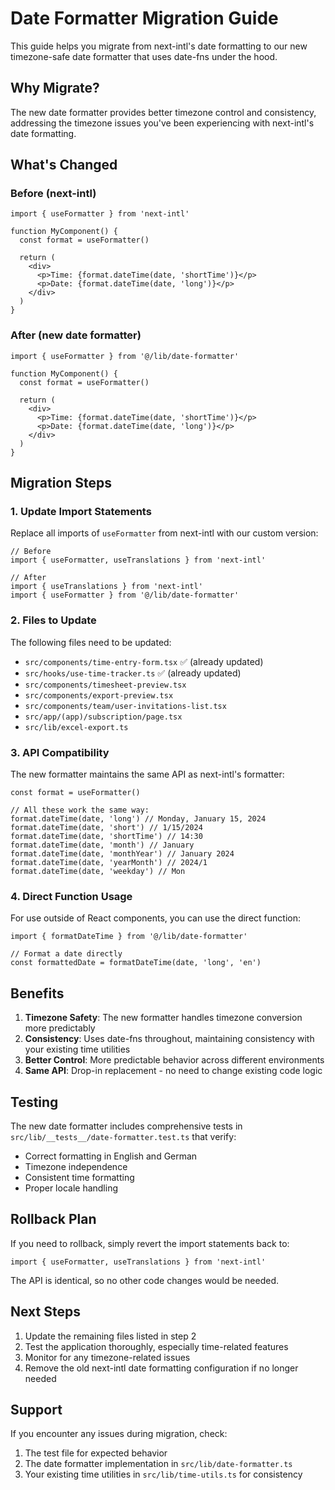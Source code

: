 # Date Formatter Migration Guide

This guide helps you migrate from next-intl's date formatting to our new timezone-safe date formatter that uses date-fns under the hood.

## Why Migrate?

The new date formatter provides better timezone control and consistency, addressing the timezone issues you've been experiencing with next-intl's date formatting.

## What's Changed

### Before (next-intl)

```tsx
import { useFormatter } from 'next-intl'

function MyComponent() {
  const format = useFormatter()

  return (
    <div>
      <p>Time: {format.dateTime(date, 'shortTime')}</p>
      <p>Date: {format.dateTime(date, 'long')}</p>
    </div>
  )
}
```

### After (new date formatter)

```tsx
import { useFormatter } from '@/lib/date-formatter'

function MyComponent() {
  const format = useFormatter()

  return (
    <div>
      <p>Time: {format.dateTime(date, 'shortTime')}</p>
      <p>Date: {format.dateTime(date, 'long')}</p>
    </div>
  )
}
```

## Migration Steps

### 1. Update Import Statements

Replace all imports of `useFormatter` from next-intl with our custom version:

```tsx
// Before
import { useFormatter, useTranslations } from 'next-intl'

// After
import { useTranslations } from 'next-intl'
import { useFormatter } from '@/lib/date-formatter'
```

### 2. Files to Update

The following files need to be updated:

- `src/components/time-entry-form.tsx` ✅ (already updated)
- `src/hooks/use-time-tracker.ts` ✅ (already updated)
- `src/components/timesheet-preview.tsx`
- `src/components/export-preview.tsx`
- `src/components/team/user-invitations-list.tsx`
- `src/app/(app)/subscription/page.tsx`
- `src/lib/excel-export.ts`

### 3. API Compatibility

The new formatter maintains the same API as next-intl's formatter:

```tsx
const format = useFormatter()

// All these work the same way:
format.dateTime(date, 'long') // Monday, January 15, 2024
format.dateTime(date, 'short') // 1/15/2024
format.dateTime(date, 'shortTime') // 14:30
format.dateTime(date, 'month') // January
format.dateTime(date, 'monthYear') // January 2024
format.dateTime(date, 'yearMonth') // 2024/1
format.dateTime(date, 'weekday') // Mon
```

### 4. Direct Function Usage

For use outside of React components, you can use the direct function:

```tsx
import { formatDateTime } from '@/lib/date-formatter'

// Format a date directly
const formattedDate = formatDateTime(date, 'long', 'en')
```

## Benefits

1. **Timezone Safety**: The new formatter handles timezone conversion more predictably
2. **Consistency**: Uses date-fns throughout, maintaining consistency with your existing time utilities
3. **Better Control**: More predictable behavior across different environments
4. **Same API**: Drop-in replacement - no need to change existing code logic

## Testing

The new date formatter includes comprehensive tests in `src/lib/__tests__/date-formatter.test.ts` that verify:

- Correct formatting in English and German
- Timezone independence
- Consistent time formatting
- Proper locale handling

## Rollback Plan

If you need to rollback, simply revert the import statements back to:

```tsx
import { useFormatter, useTranslations } from 'next-intl'
```

The API is identical, so no other code changes would be needed.

## Next Steps

1. Update the remaining files listed in step 2
2. Test the application thoroughly, especially time-related features
3. Monitor for any timezone-related issues
4. Remove the old next-intl date formatting configuration if no longer needed

## Support

If you encounter any issues during migration, check:

1. The test file for expected behavior
2. The date formatter implementation in `src/lib/date-formatter.ts`
3. Your existing time utilities in `src/lib/time-utils.ts` for consistency
